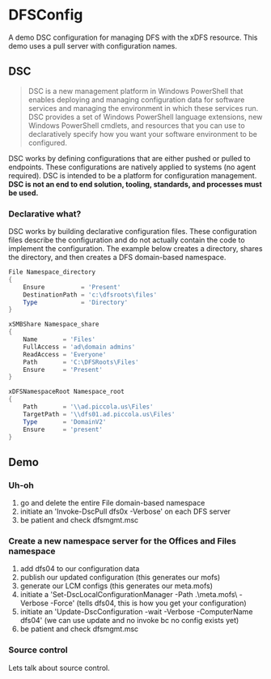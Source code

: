# DFSConfig

A demo DSC configuration for managing DFS with the xDFS resource. This demo uses a pull server with configuration names.

## DSC
> DSC is a new management platform in Windows PowerShell that enables deploying and managing configuration data for software services and managing the environment in which these services run.
> DSC provides a set of Windows PowerShell language extensions, new Windows PowerShell cmdlets, and resources that you can use to declaratively specify how you want your software environment to be configured.

DSC works by defining configurations that are either pushed or pulled to endpoints. These configurations are natively applied to systems (no agent required). DSC is intended to be a platform for configuration management. **DSC is not an end to end solution, tooling, standards, and processes must be used.**

### Declarative what?
DSC works by building declarative configuration files. These configuration files describe the configuration and do not actually contain the code to implement the configuration. The example below creates a directory, shares the directory, and then creates a DFS domain-based namespace. 

```PowerShell
File Namespace_directory
{
    Ensure          = 'Present'
    DestinationPath = 'c:\dfsroots\files'
    Type            = 'Directory'
}

xSMBShare Namespace_share
{
    Name       = 'Files'
    FullAccess = 'ad\domain admins'
    ReadAccess = 'Everyone'
    Path       = 'C:\DFSRoots\Files'
    Ensure     = 'Present'
}

xDFSNamespaceRoot Namespace_root
{
    Path       = '\\ad.piccola.us\Files'
    TargetPath = '\\dfs01.ad.piccola.us\Files'
    Type       = 'DomainV2'
    Ensure     = 'present'
}
```

## Demo

### Uh-oh

1. go and delete the entire File domain-based namespace
2. initiate an 'Invoke-DscPull dfs0x -Verbose' on each DFS server
3. be patient and check dfsmgmt.msc

### Create a new namespace server for the Offices and Files namespace

1. add dfs04 to our configuration data
2. publish our updated configuration (this generates our mofs)
3. generate our LCM configs (this generates our meta.mofs)
4. initiate a 'Set-DscLocalConfigurationManager -Path .\meta.mofs\ -Verbose -Force' (tells dfs04, this is how you get your configuration)
5. initiate an 'Update-DscConfiguration -wait -Verbose -ComputerName dfs04' (we can use update and no invoke bc no config exists yet)
6. be patient and check dfsmgmt.msc

### Source control
Lets talk about source control.
